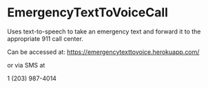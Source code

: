 EmergencyTextToVoiceCall
========================

Uses text-to-speech to take an emergency text and forward it to the appropriate 911 call center.

Can be accessed at:
https://emergencytexttovoice.herokuapp.com/

or via SMS at

1 (203) 987-4014
